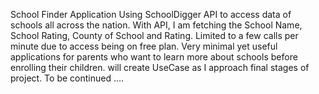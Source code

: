School Finder Application
Using SchoolDigger API to access data of schools all across the nation.
With API, I am fetching the School Name, School Rating, County of School and Rating. 
Limited to a few calls per minute due to access being on free plan. 
Very minimal yet useful applications for parents who want to learn more about schools before enrolling their children.
will create UseCase as I approach final stages of project. 
To be continued ....
